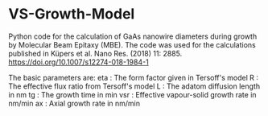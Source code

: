 # VS-Growth-Model
Python code for the calculation of GaAs nanowire diameters during growth by Molecular Beam Epitaxy (MBE). The code was used for the calculations published in Küpers et al. Nano Res. (2018) 11: 2885. https://doi.org/10.1007/s12274-018-1984-1

The basic parameters are:
eta : The form factor given in Tersoff's model
R : The effective flux ratio from Tersoff's model
L : The adatom diffusion length in nm
tg : The growth time in min
vsr : Effective vapour-solid growth rate in nm/min
ax : Axial growth rate in nm/min

